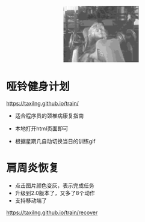 <p align="center"><a href="javascript:void(0)" target="_blank"><img width="200" src="./images/20.gif" alt="logo"></a></p>


# 哑铃健身计划

https://taxilng.github.io/train/

- 适合程序员的颈椎病康复指南

- 本地打开html页面即可

- 根据星期几自动切换当日的训练gif

# 肩周炎恢复

- 点击图片颜色变灰，表示完成任务
- 升级到2.0版本了，又多了8个动作
- 支持移动端了

https://taxilng.github.io/train/recover
